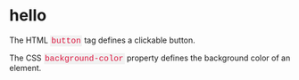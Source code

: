 # hello
<html>
<head>
<style>
code {
  font-family: Consolas,"courier new";
  color: crimson;
  background-color: #f1f1f1;
  padding: 2px;
  font-size: 105%;
}
</style>
</head>
<body>

<p>The HTML <code>button</code> tag defines a clickable button.</p>
<p>The CSS <code>background-color</code> property defines the background color of an element.</p>

</body>
</html>

